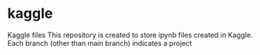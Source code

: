 # kaggle
Kaggle files
This repository is created to store ipynb files created in Kaggle.
Each branch (other than main branch) indicates a project
